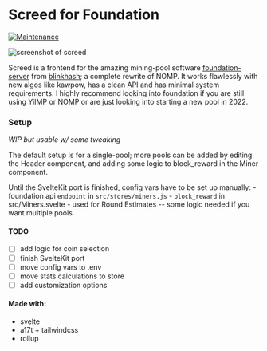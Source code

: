# Screed for Foundation

[![Maintenance](https://img.shields.io/badge/Maintained%3F-yes-green.svg)](https://GitHub.com/Naereen/StrapDown.js/graphs/commit-activity)


![screenshot of screed](https://github.com/xamogast/screed/blob/master/screenshots/screed.png?raw=true)

Screed is a frontend for the amazing mining-pool software [foundation-server](https://github.com/blinkhash/foundation-server) from [blinkhash](https://github.com/blinkhash); a complete rewrite of NOMP. It works flawlessly with new algos like kawpow, has a clean API and has minimal system requirements. I highly recommend looking into foundation if you are still using YiIMP or NOMP or are just looking into starting a new pool in 2022.

### Setup
_WIP but usable w/ some tweaking_ 

The default setup is for a single-pool; more pools can be added by editing
the Header component, and adding some logic to block_reward in the Miner component.

Until the SvelteKit port is finished, config vars have to be set up manually:
    - foundation api `endpoint` in `src/stores/miners.js`
    - `block_reward` in src/Miners.svelte
    	- used for Round Estimates -- some logic needed if you want multiple pools
    	    	

#### TODO
- [ ] add logic for coin selection
- [ ] finish SvelteKit port
- [ ] move config vars to .env
- [ ] move stats calculations to store
- [ ] add customization options

#### Made with:

- svelte
- a17t + tailwindcss
- rollup
